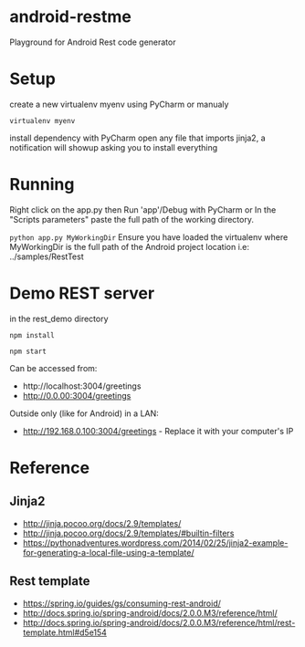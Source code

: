 # android-restme
Playground for Android Rest code generator

# Setup
create a new virtualenv myenv using PyCharm or manualy

```virtualenv myenv```

install dependency with PyCharm
open any file that imports jinja2, a notification will showup asking you to install everything

# Running
Right click on the app.py then Run 'app'/Debug with PyCharm or
In the "Scripts parameters" paste the full path of the working directory.

```python app.py MyWorkingDir``` Ensure you have loaded the virtualenv
where MyWorkingDir is the full path of the Android project location i.e:
../samples/RestTest

# Demo REST server
in the rest_demo directory

```npm install```

```npm start```

Can be accessed from:

- http://localhost:3004/greetings
- http://0.0.00:3004/greetings

Outside only (like for Android) in a LAN:
- http://192.168.0.100:3004/greetings - Replace it with your computer's IP

# Reference

## Jinja2
- http://jinja.pocoo.org/docs/2.9/templates/
- http://jinja.pocoo.org/docs/2.9/templates/#builtin-filters
- https://pythonadventures.wordpress.com/2014/02/25/jinja2-example-for-generating-a-local-file-using-a-template/

## Rest template
- https://spring.io/guides/gs/consuming-rest-android/
- http://docs.spring.io/spring-android/docs/2.0.0.M3/reference/html/
- http://docs.spring.io/spring-android/docs/2.0.0.M3/reference/html/rest-template.html#d5e154
